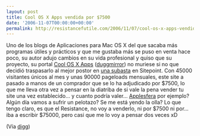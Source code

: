 ```yaml
---
layout: post
title: Cool OS X Apps vendida por $7500
date: '2006-11-07T00:00:00+00:00'
permalink: http://resistancefutile.com/2006/11/07/cool-os-x-apps-vendida-por-7500/
---
```

<a href="http://coolosxapps.net"><img style="float:right; margin:0 0 10px 10px;cursor:pointer; cursor:hand;" src="http://photos1.blogger.com/blogger2/4553/2422/320/cb760b776f9ec0ced7f4229b0c35d501_header.jpg" border="0" alt="" /></a>Uno de los blogs de Aplicaciones para Mac OS X del que sacaba más programas útiles y prácticos y que me gustaba más se puso en venta hace poco, su autor adujo cambios en su vida profesional y quiso que su proyecto, su portal <a href="http://coolosxapps.net/">Cool OS X Apps</a> (<a href="http://duggmirror.com/apple/Cool_OS_X_App_sold/">duggmirror</a>) no muriese si no que  decidió traspasarlo al mejor postor en <a href="http://www.sitepoint.com/marketplace/auction/2136">una subasta</a> en Sitepoint. Con 45000 visitantes únicos al mes y unas 90000 pageloads mensuales, este site a pasado a manos de un comprador que se lo ha adjudicado por $7500, lo que me lleva otra vez a pensar en la diatriba de si vale la pena vender tu site una vez establecido... y cuanto podría valer... <a href="http://applesfera.com">Applesfera</a> por ejemplo? Algún día vamos a sufrir un pelotazo? Se me está yendo la olla? Lo que tengo claro, es que el Resistance, no voy a venderlo, ni por $7500 ni por... iba a escribir $75000, pero casi que me lo voy a pensar dos veces xD

(Vía <a href="http://digg.com/apple/Cool_OS_X_App_sold">digg</a>)
